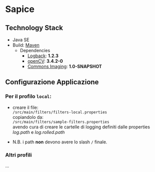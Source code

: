 # Sapice

## Technology Stack

- Java SE
- Build: [Maven](https://maven.apache.org/)
  - Dependencies
    - [Logback](https://logback.qos.ch/): **1.2.3**
    - [openCV](https://opencv.org/): **3.4.2-0**
    - [Commons Imaging](https://commons.apache.org/proper/commons-imaging/): **1.0-SNAPSHOT**

## Configurazione Applicazione

### Per il profilo `local`:

- creare il file:  
  `/src/main/filters/filters-local.properties`  
  copiandolo da:  
  `/src/main/filters/sample-filters.properties`  
  avendo cura di creare le cartelle di logging definiti dalle properties *log.path* e *log.rolled.path*

- N.B. i path **non** devono avere lo slash `/` finale.

### Altri profili
...

